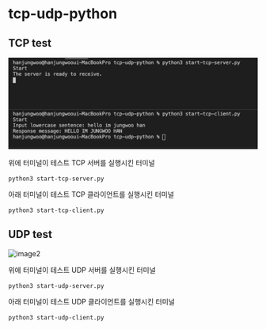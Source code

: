 # tcp-udp-python

## TCP test

![image1](images/image1.png)

위에 터미널이 테스트 TCP 서버를 실행시킨 터미널

```
python3 start-tcp-server.py
````

아래 터미널이 테스트 TCP 클라이언트를 실행시킨 터미널

```
python3 start-tcp-client.py

```

## UDP test

![image2](images/image2.png)

위에 터미널이 테스트 UDP 서버를 실행시킨 터미널

```
python3 start-udp-server.py
````

아래 터미널이 테스트 UDP 클라이언트를 실행시킨 터미널

```
python3 start-udp-client.py
```
